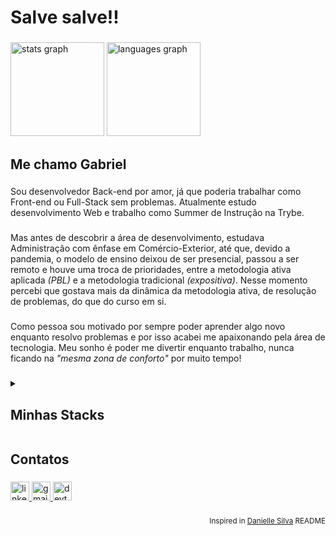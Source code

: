 <h1 align="left">Salve salve!!</h1>

###
<div align="left">
  <img src="https://github-readme-stats.vercel.app/api?hide_title=false&hide_rank=false&show_icons=true&include_all_commits=true&count_private=true&disable_animations=false&theme=github_dark&locale=pt-br&hide_border=true&custom_title=Minhas estátisticas&username=gabrielh-silvestre" height="150" alt="stats graph"  />
  <img src="https://github-readme-stats.vercel.app/api/top-langs?locale=pt-br&hide_title=false&layout=compact&card_width=320&langs_count=6&theme=github_dark&hide_border=true&username=gabrielh-silvestre" height="150" alt="languages graph"  />
</div>

###
<h2 align="left">Me chamo Gabriel</h2>

###
<p align="left">Sou desenvolvedor Back-end por amor, já que poderia trabalhar como Front-end ou Full-Stack sem problemas. Atualmente estudo desenvolvimento Web e trabalho como Summer de Instrução na Trybe.</p>

###
<p align="left">Mas antes de descobrir a área de desenvolvimento, estudava Administração com ênfase em Comércio-Exterior, até que, devido a pandemia, o modelo de ensino deixou de ser presencial, passou a ser remoto e houve uma troca de prioridades, entre a metodologia ativa aplicada <i>(PBL)</i> e a metodologia tradicional <i>(expositiva)</i>. Nesse momento percebi que gostava mais da dinâmica da metodologia ativa, de resolução de problemas, do que do curso em si.</p>

###
<p align="left">Como pessoa sou motivado por sempre poder aprender algo novo enquanto resolvo problemas e por isso acabei me apaixonando pela área de tecnologia. Meu sonho é poder me divertir enquanto trabalho, nunca ficando na <i>"mesma zona de conforto"</i> por muito tempo!</p>

###
<details>

  ###
  <summary><h2 align="left">Minhas Stacks</h2></summary>

  ###
  <h3 align="left">Linguagens</h3>

  ###
  <div align="left">
    <img src="https://cdn.jsdelivr.net/gh/devicons/devicon/icons/javascript/javascript-plain.svg" height="40" width="52" alt="javascript logo"  />
    <img src="https://cdn.jsdelivr.net/gh/devicons/devicon/icons/typescript/typescript-original.svg" height="40" width="52" alt="typescript logo"  />
    <img src="https://cdn.jsdelivr.net/gh/devicons/devicon/icons/python/python-original.svg" height="40" width="52" alt="python logo"  />
    <img src="https://cdn.jsdelivr.net/gh/devicons/devicon/icons/elixir/elixir-original.svg" height="40" width="52" alt="elixir logo"  />
    <img src="https://cdn.jsdelivr.net/gh/devicons/devicon/icons/html5/html5-original.svg" height="40" width="52" alt="html5 logo"  />
    <img src="https://cdn.jsdelivr.net/gh/devicons/devicon/icons/css3/css3-original.svg" height="40" width="52" alt="css3 logo"  />
  </div>

  ###
  <h3 align="left">Ferramentas de Utilidade</h3>

  ###
  <div align="left">
    <img src="https://cdn.jsdelivr.net/gh/devicons/devicon/icons/linux/linux-original.svg" height="40" width="52" alt="linux logo"  />
    <img src="https://cdn.jsdelivr.net/gh/devicons/devicon/icons/heroku/heroku-original.svg" height="40" width="52" alt="heroku logo"  />
    <img src="https://cdn.jsdelivr.net/gh/devicons/devicon/icons/docker/docker-original.svg" height="40" width="52" alt="docker logo"  />
    <img src="https://cdn.jsdelivr.net/gh/devicons/devicon/icons/git/git-original.svg" height="40" width="52" alt="git logo"  />
    <img src="https://cdn.jsdelivr.net/gh/devicons/devicon/icons/github/github-original.svg" height="40" width="52" alt="github logo"  />
    <img src="https://cdn.jsdelivr.net/gh/devicons/devicon/icons/vscode/vscode-original.svg" height="40" width="52" alt="vscode logo"  />
    <img src="https://cdn.jsdelivr.net/gh/devicons/devicon/icons/jest/jest-plain.svg" height="40" width="52" alt="jest logo"  />
    <img src="https://cdn.jsdelivr.net/gh/devicons/devicon/icons/mocha/mocha-plain.svg" height="40" width="52" alt="mocha logo"  />
  </div>

  ###
  <h3 align="left">Ferramentas Front-end</h3>

  ###
  <div align="left">
    <img src="https://cdn.jsdelivr.net/gh/devicons/devicon/icons/react/react-original.svg" height="40" width="52" alt="react logo"  />
    <img src="https://cdn.jsdelivr.net/gh/devicons/devicon/icons/redux/redux-original.svg" height="40" width="52" alt="redux logo"  />
    <img src="https://cdn.jsdelivr.net/gh/devicons/devicon/icons/nextjs/nextjs-original.svg" height="40" width="52" alt="nextjs logo"  />
    <img src="https://cdn.jsdelivr.net/gh/devicons/devicon/icons/tailwindcss/tailwindcss-plain.svg" height="40" width="52" alt="tailwindcss logo"  />
    <img src="https://avatars.githubusercontent.com/u/20658825?s=200&v=4" alt="styled component" width="40" height="40"/ alt="styled-componet logo"  />
    <img src="https://cdn.jsdelivr.net/gh/devicons/devicon/icons/sass/sass-original.svg" height="40" width="52" alt="sass logo"  />
    <img src="https://avatars.githubusercontent.com/u/49996085?s=200&v=4" alt="Testing Library" width="40" height="40" alt="testing library logo"  />
  </div>

  ###
  <h3 align="left">Ferramentas Back-end</h3>

  ###
  <div align="left">
    <img src="https://cdn.jsdelivr.net/gh/devicons/devicon/icons/nodejs/nodejs-original.svg" height="40" width="52" alt="nodejs logo"  />
    <img src="https://cdn.jsdelivr.net/gh/devicons/devicon/icons/express/express-original.svg" height="40" width="52" alt="express logo"  />
    <img src="https://cdn.jsdelivr.net/gh/devicons/devicon/icons/mysql/mysql-original.svg" height="40" width="52" alt="mysql logo"  />
    <img src="https://cdn.jsdelivr.net/gh/devicons/devicon/icons/mongodb/mongodb-original.svg" height="40" width="52" alt="mongodb logo"  />
    <img src="https://cdn.jsdelivr.net/gh/devicons/devicon/icons/firebase/firebase-plain.svg" height="40" width="40" alt="firebase logo"  />
    <img src="https://external-content.duckduckgo.com/iu/?u=https%3A%2F%2Fseekicon.com%2Ffree-icon-download%2Fprisma_1.png&f=1&nofb=1" height="40" width="52" alt="prisma logo"  />
    <img src="https://cdn.jsdelivr.net/gh/devicons/devicon/icons/sequelize/sequelize-original.svg" height="40" width="52" alt="sequelize logo"  />
  </div>
 
</details>

###
<h2 align="left">Contatos</h2>

###
<div align="left">
  <a href="https://www.linkedin.com/in/gabrielh-silvestre/" target="_blank">
    <img src="https://img.shields.io/static/v1?message=LinkedIn&logo=linkedin&label=&color=0077B5&logoColor=white&labelColor=&style=for-the-badge" height="30" alt="linkedin logo"  />
  </a>
  <a href="mailto:gabriel.h.silvestre11@gmail.com">
    <img src="https://img.shields.io/static/v1?message=Gmail&logo=gmail&label=&color=D14836&logoColor=white&labelColor=&style=for-the-badge" height="30" alt="gmail logo"  />
  </a>
  <a href="https://dev.to/gabrielhsilvestre" target="_blank">
    <img src="https://img.shields.io/static/v1?message=dev.to&logo=dev.to&label=&color=0A0A0A&logoColor=white&labelColor=&style=for-the-badge" height="30" alt="devto logo"  />
  </a>
</div>

###
<sub>
 
 ###
 <p align="right">
  Inspired in <a href="https://github.com/daniellelsilva" target="_black">Danielle Silva</a> README
 </p>
</sub>
